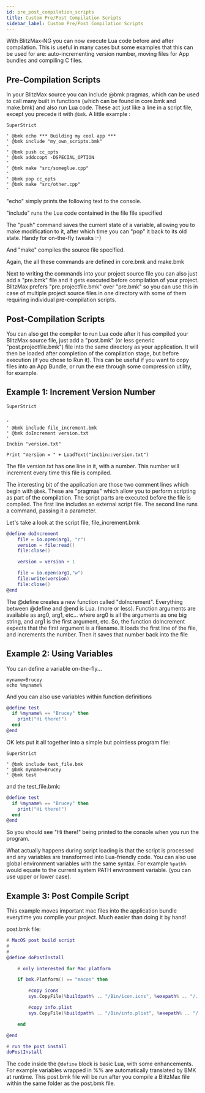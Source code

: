 ```yaml
---
id: pre_post_compilation_scripts
title: Custom Pre/Post Compilation Scripts
sidebar_label: Custom Pre/Post Compilation Scripts
---
```


With BlitzMax-NG you can now execute Lua code before and after compilation.
This is useful in many cases but some examples that this can be used for are: auto-incrementing
version number, moving files for App bundles and compiling C files.


## Pre-Compilation Scripts

In your BlitzMax source you can include @bmk pragmas, which can be used to call many built
in functions (which can be found in core.bmk and make.bmk) and also run Lua code. These act
just like a line in a script file, except you precede it with `@bmk`. A little example :

```blitzmax
SuperStrict

' @bmk echo *** Building my cool app ***
' @bmk include "my_own_scripts.bmk"
'
' @bmk push cc_opts
' @bmk addccopt -DSPECIAL_OPTION
'
' @bmk make "src/someglue.cpp"
'
' @bmk pop cc_opts
' @bmk make "src/other.cpp"
'
```

"echo" simply prints the following text to the console.

"include" runs the Lua code contained in the file file specified

The "push" command saves the current state of a variable, allowing you to make modification to it,
after which time you can "pop" it back to its old state. Handy for on-the-fly tweaks :-)

And "make" compiles the source file specified.

Again, the all these commands are defined in core.bmk and make.bmk

Next to writing the commands into your project source file you can also just add a "pre.bmk" file and it gets executed before compilation of your project. BlitzMax prefers "pre.projectfile.bmk" over "pre.bmk" so you can use this in case of multiple project source files in one directory with some of them requiring individual pre-compilation scripts.

## Post-Compilation Scripts

You can also get the compiler to run Lua code after it has compiled your BlitzMax source file,
just add a "post.bmk" (or less generic "post.projectfile.bmk") file into the same directory as your application. It will then be loaded after completion of the compilation stage, but before execution (if you chose to Run it). This can
be useful if you want to copy files into an App Bundle, or run the exe through some compression utility, for example.


## Example 1: Increment Version Number
```blitzmax
SuperStrict


'
' @bmk include file_increment.bmk
' @bmk doIncrement version.txt
'
Incbin "version.txt"

Print "Version = " + LoadText("incbin::version.txt")
```

The file version.txt has one line in it, with a number. This number will increment every time this file is compiled.

The interesting bit of the application are those two comment lines which begin with `@bmk`.
These are "pragmas" which allow you to perform scripting as part of the compilation. The script
parts are executed before the file is compiled. The first line includes an external script file.
The second line runs a command, passing it a parameter.

Let's take a look at the script file, file_increment.bmk

```lua
@define doIncrement
	file = io.open(arg1, "r")
	version = file:read()
	file:close()

	version = version + 1

	file = io.open(arg1,"w")
	file:write(version)
	file:close()
@end
```
The @define creates a new function called "doIncrement". Everything between @define and @end
is Lua. (more or less). Function arguments are available as arg0, arg1, etc... where arg0 is all
the arguments as one big string, and arg1 is the first argument, etc. So, the function doIncrement
expects that the first argument is a filename. It loads the first line of the file, and increments
the number. Then it saves that number back into the file


## Example 2: Using Variables
You can define a variable on-the-fly...
```
myname=Brucey
echo %myname%
```

And you can also use variables within function definitions

```lua
@define test
  if %myname% == "Brucey" then
    print("Hi there!")
  end
@end
```

OK lets put it all together into a simple but pointless program file:

```blitzmax
SuperStrict

' @bmk include test_file.bmk
' @bmk myname=Brucey
' @bmk test
```
and the test_file.bmk:

```lua
@define test
  if %myname% == "Brucey" then
    print("Hi there!")
  end
@end
```
So you should see "Hi there!" being printed to the console when you run the program.

What actually happens during script loading is that the script is processed and any variables
are transformed into Lua-friendly code. You can also use global environment variables with the
same syntax. For example `%path%` would equate to the current system PATH environment variable.
(you can use upper or lower case).


## Example 3: Post Compile Script

This example moves important mac files into the application bundle everytime you compile your
project. Much easier than doing it by hand!

post.bmk file:

```lua
# MacOS post build script
#
#
@define doPostInstall

	# only interested for Mac platform

	if bmk.Platform() == "macos" then

		#copy icons
		sys.CopyFile(%buildpath% .. "/Bin/icon.icns", %exepath% .. "/../Resources/" .. %outfile% .. ".icns")

		#copy info.plist
		sys.CopyFile(%buildpath% .. "/Bin/info.plist", %exepath% .. "/../info.plist")

	end

@end

# run the post install
doPostInstall
```

The code inside the `@define` block is basic Lua, with some enhancements. For example variables
wrapped in %% are automatically translated by BMK at runtime. This post.bmk file will be run
after you compile a BlitzMax file within the same folder as the post.bmk file.

